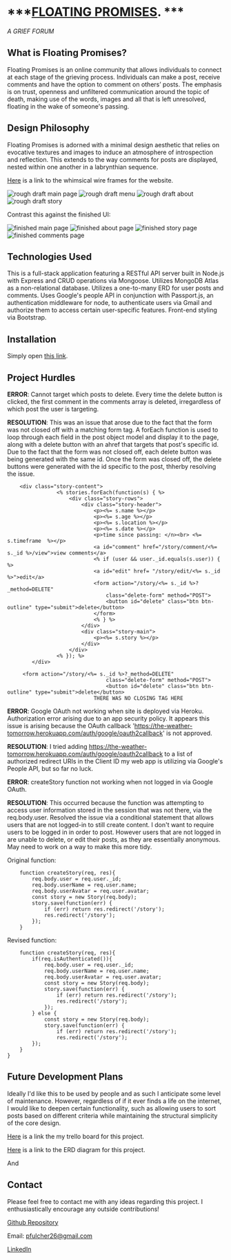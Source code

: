 # ***<a  href="https://the-weather-tomorrow.herokuapp.com/"  target="_blank">FLOATING PROMISES</a>. ***

*A GRIEF FORUM*



## What is Floating Promises?  

Floating Promises is an online community that allows individuals to connect at each stage of the grieving process. Individuals can make a post, receive comments and have the option to comment on others’ posts. The emphasis is on trust, openness and unfiltered communication around the topic of death, making use of the words, images and all that is left unresolved, floating in the wake of someone's passing.

## Design Philosophy 

Floating Promises is adorned with a minimal design aesthetic that relies on evocative textures and images to induce an atmosphere of introspection and reflection.  This extends to the way comments for posts are displayed, nested within one another in a labrynthian sequence.       

<a  href="https://whimsical.com/the-weather-tomorrow-HDs7wZspKjvhkKVAybRAst" target="_blank">Here</a> is a link to the whimsical wire frames for the website.    

![rough draft main page](https://i.imgur.com/uFb4Ws1.png)
![rough draft menu](https://i.imgur.com/noSMiaj.png)
![rough draft about](https://i.imgur.com/YIZV1Ba.png)
![rough draft story](https://i.imgur.com/cs0hLxE.png)


Contrast this against the finished UI: 

![finished main page](https://i.imgur.com/08iGauf.png)
![finished about page](https://i.imgur.com/403ndeV.png)
![finished story page](https://i.imgur.com/R5lOFwc.png)
![finished comments page](https://i.imgur.com/NSmys7m.png)

## Technologies Used

This is a full-stack application featuring a RESTful API server built in Node.js with Express and CRUD operations via Mongoose. Utilizes MongoDB Atlas as a non-relational database.  Utilizes a one-to-many ERD for user posts and comments.  Uses Google's people API in conjunction with Passport.js, an authentication middleware for node, to authenticate users via Gmail and authorize them to access certain user-specific features.  Front-end styling via Bootstrap.   
 

## Installation 

Simply open <a  href="https://the-weather-tomorrow.herokuapp.com/"  target="_blank">this link</a>. 

## Project Hurdles

**ERROR**: Cannot target which posts to delete.  Every time the delete button is clicked, the first comment in the comments array is deleted, irregardless of which post the user is targeting. 

**RESOLUTION**: This was an issue that arose due to the fact that the form was not closed off with a matching form tag.  A forEach function is used to loop through each field in the post object model and display it to the page, along with a delete button with an ahref that targets that post's specific id.  Due to the fact that the form was not closed off, each delete button was being generated with the same id.  Once the form was closed off, the delete buttons were generated with the id specific to the post, thherby resolving the issue. 

```   
    <div class="story-content">
                <% stories.forEach(function(s) { %>
                    <div class="story-rows">
                        <div class="story-header">
                            <p><%= s.name %></p>
                            <p><%= s.age %></p>
                            <p><%= s.location %></p>
                            <p><%= s.date %></p>
                            <p>time since passing: </n><br> <%= s.timeframe  %></p>
                            <a id="comment" href="/story/comment/<%= s._id %>/view">view comments</a>   
                            <% if (user && user._id.equals(s.user)) { %>
                            <a id="edit" href= "/story/edit/<%= s._id %>">edit</a>
                            <form action="/story/<%= s._id %>?_method=DELETE"
                                class="delete-form" method="POST">
                                <button id="delete" class="btn btn-outline" type="submit">delete</button>
                            </form>
                            <% } %>
                        </div>
                        <div class="story-main">
                            <p><%= s.story %></p>
                        </div>
                    </div>  
                <% }); %>
        </div>
```

```
     <form action="/story/<%= s._id %>?_method=DELETE"
                                class="delete-form" method="POST">
                                <button id="delete" class="btn btn-outline" type="submit">delete</button>
                            THERE WAS NO CLOSING TAG HERE 
```


**ERROR**: Google OAuth not working when site is deployed via Heroku.  Authorization error arising due to an app security policy.  It appears this issue is arising because the OAuth callback 'https://the-weather-tomorrow.herokuapp.com/auth/google/oauth2callback' is not approved. 

**RESOLUTION**: I tried adding https://the-weather-tomorrow.herokuapp.com/auth/google/oauth2callback to a list of authorized redirect URIs in the Client ID my web app is utilizing via Google's People API, but so far no luck.   



**ERROR**: createStory function not working when not logged in via Google OAuth.  

**RESOLUTION**: This occurred because the function was attempting to access user information stored in the session that was not there, via the req.body.user.  Resolved the issue via a conditional statement that allows users that are not logged-in to still create content.  I don't want to require users to be logged in in order to post.  However users that are not logged in are unable to delete, or edit their posts, as they are essentially anonymous.  May need to work on a way to make this more tidy.      

Original function:

```
    function createStory(req, res){
        req.body.user = req.user._id;
        req.body.userName = req.user.name;
        req.body.userAvatar = req.user.avatar;
        const story = new Story(req.body);
        story.save(function(err) {
            if (err) return res.redirect('/story');
            res.redirect('/story');
        });
    }
```

Revised function: 

```
    function createStory(req, res){
        if(req.isAuthenticated()){
            req.body.user = req.user._id;
            req.body.userName = req.user.name;
            req.body.userAvatar = req.user.avatar;
            const story = new Story(req.body);
            story.save(function(err) {
                if (err) return res.redirect('/story');
                res.redirect('/story');
            });
        } else {
            const story = new Story(req.body);
            story.save(function(err) {
                if (err) return res.redirect('/story');
                res.redirect('/story');
        });
    }
}
```

## Future Development Plans
Ideally I'd like this to be used by people and as such I anticipate some level of maintenance.  However, regardless of if it ever finds a life on the internet, I would like to deepen certain functionality, such as allowing users to sort posts based on different criteria while maintaining the structural simplicity of the core design. 

<a  href="https://trello.com/b/qro0Bz6q/the-weather-tomorrow" target="_blank">Here</a> is a link the my trello board for this project. 

<a  href="https://whimsical.com/project-2-erd-PG1GYedq3tq9qvqeRdejoe" target="_blank">Here</a> is a link to the ERD diagram for this project. 

And 
## Contact 
Please feel free to contact me with any ideas regarding this project.  I enthusiastically encourage any outside contributions!  

[Github Repository](https://github.com/Pfulcher26/project-2-)

Email: pfulcher26@gmail.com 

[LinkedIn](https://www.linkedin.com/in/payne-fulcher/)

